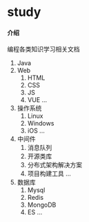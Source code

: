 # study

#### 介绍
编程各类知识学习相关文档
1. Java
2. Web
   1. HTML
   2. CSS
   3. JS
   4. VUE
      ...
3. 操作系统
   1. Linux
   2. Windows
   3. iOS
      ...
5. 中间件
   1. 消息队列
   2. 开源类库
   3. 分布式架构解决方案
   4. 项目构建工具
      ...
7. 数据库
   1. Mysql
   2. Redis
   3. MongoDB
   4. ES
      ...

